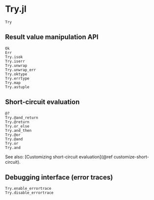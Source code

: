 # Try.jl

```@docs
Try
```

## Result value manipulation API

```@docs
Ok
Err
Try.isok
Try.iserr
Try.unwrap
Try.unwrap_err
Try.oktype
Try.errtype
Try.map
Try.astuple
```

## Short-circuit evaluation

```@docs
@?
Try.@and_return
Try.@return
Try.or_else
Try.and_then
Try.@or
Try.@and
Try.or
Try.and
```

See also: [Customizing short-circuit evaluation](@ref customize-short-circuit).

## Debugging interface (error traces)

```@docs
Try.enable_errortrace
Try.disable_errortrace
```
